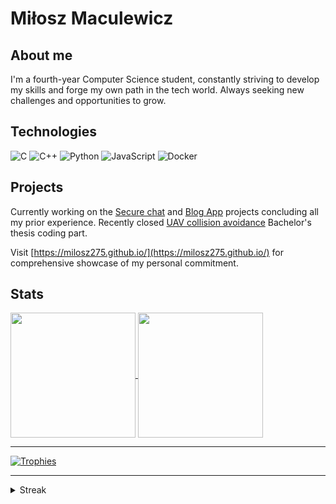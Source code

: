 # Miłosz Maculewicz

## About me

I'm a fourth-year Computer Science student, constantly striving to develop my skills and forge my own path in the tech world. Always seeking new challenges and opportunities to grow.

## Technologies

![C](https://img.shields.io/badge/C-grey?style=for-the-badge)
![C++](https://img.shields.io/badge/C++-navy?style=for-the-badge)
![Python](https://img.shields.io/badge/Python-purple?style=for-the-badge)
![JavaScript](https://img.shields.io/badge/JavaScript-yellow?style=for-the-badge)
![Docker](https://img.shields.io/badge/Docker-blue?style=for-the-badge)

## Projects

Currently working on the [Secure chat](https://github.com/milosz275/secure-chat) and [Blog App](https://github.com/milosz275/blog-app) projects concluding all my prior experience. Recently closed [UAV collision avoidance](https://github.com/milosz275/uav-collision-avoidance) Bachelor's thesis coding part.

Visit [https://milosz275.github.io/](https://milosz275.github.io/) for comprehensive showcase of my personal commitment.

## Stats

<a href="https://github.com/anuraghazra/github-readme-stats">
  <img height=200 align="center" src="https://github-readme-stats.vercel.app/api?username=milosz275&show_icons=true&theme=transparent" />
</a>
<a href="https://github.com/anuraghazra/convoychat">
  <img height=200 align="center" src="https://github-readme-stats.vercel.app/api/top-langs?username=milosz275&show_icons=true&theme=transparent&layout=compact&langs_count=8&card_width=320" />
</a>

---

[![Trophies](https://github-profile-trophy.vercel.app/?username=milosz275&theme=darkhub&column=3&margin-w=15&margin-h=15)](https://github.com/ryo-ma/github-profile-trophy)

---

<details>
<summary>Streak</summary>
<img src="https://github-readme-streak-stats-iota-eosin.vercel.app?user=milosz275&theme=transparent" alt="GitHub Streak" />
</details>
